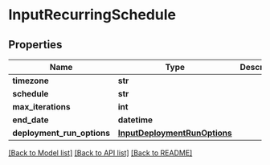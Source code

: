 # InputRecurringSchedule

## Properties
Name | Type | Description | Notes
------------ | ------------- | ------------- | -------------
**timezone** | **str** |  | 
**schedule** | **str** |  | 
**max_iterations** | **int** |  | [optional] 
**end_date** | **datetime** |  | [optional] 
**deployment_run_options** | [**InputDeploymentRunOptions**](InputDeploymentRunOptions.md) |  | 

[[Back to Model list]](../README.md#documentation-for-models) [[Back to API list]](../README.md#documentation-for-api-endpoints) [[Back to README]](../README.md)


